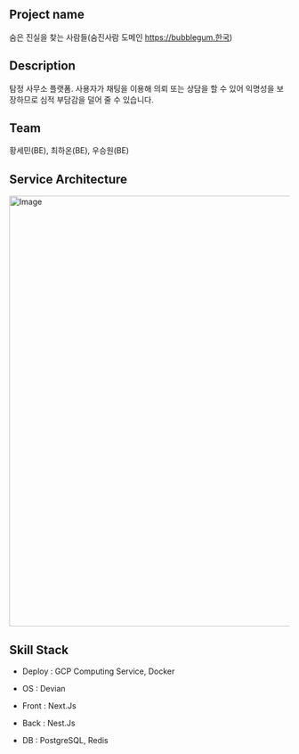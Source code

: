 ## Project name 

숨은 진실을 찾는 사람들(숨진사람 도메인 https://bubblegum.한국)

## Description

탐정 사무소 플랫폼. 사용자가 채팅을 이용해 의뢰 또는 상담을 할 수 있어 익명성을 보장하므로 심적 부담감을 덜어 줄 수 있습니다.

## Team

황세민(BE), 최하온(BE), 우승원(BE)

## Service Architecture

<img width="773" alt="Image" src="https://github.com/user-attachments/assets/56916bc2-a679-442e-a6ca-138dc0c673cf" />

## Skill Stack

- Deploy : GCP Computing Service, Docker

- OS : Devian

- Front : Next.Js

- Back : Nest.Js

- DB : PostgreSQL, Redis
